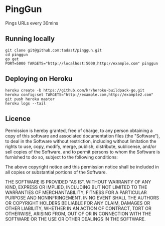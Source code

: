 # PingGun

Pings URLs every 30mins

## Running locally

```
git clone git@github.com:tadast/pinggun.git
cd pinggun
go get
PORT=5000 TARGETS="http://localhost:5000,http://example.com" pinggun
```

## Deploying on Heroku

```
heroku create -b https://github.com/kr/heroku-buildpack-go.git
heroku config:set TARGETS="http://example.com,http://example2.com"
git push heroku master
heroku logs --tail
```

## Licence

Permission is hereby granted, free of charge, to any person obtaining a copy of this software and associated documentation files (the "Software"), to deal in the Software without restriction, including without limitation the rights to use, copy, modify, merge, publish, distribute, sublicense, and/or sell copies of the Software, and to permit persons to whom the Software is furnished to do so, subject to the following conditions:

The above copyright notice and this permission notice shall be included in all copies or substantial portions of the Software.

THE SOFTWARE IS PROVIDED "AS IS", WITHOUT WARRANTY OF ANY KIND, EXPRESS OR IMPLIED, INCLUDING BUT NOT LIMITED TO THE WARRANTIES OF MERCHANTABILITY, FITNESS FOR A PARTICULAR PURPOSE AND NONINFRINGEMENT. IN NO EVENT SHALL THE AUTHORS OR COPYRIGHT HOLDERS BE LIABLE FOR ANY CLAIM, DAMAGES OR OTHER LIABILITY, WHETHER IN AN ACTION OF CONTRACT, TORT OR OTHERWISE, ARISING FROM, OUT OF OR IN CONNECTION WITH THE SOFTWARE OR THE USE OR OTHER DEALINGS IN THE SOFTWARE.
